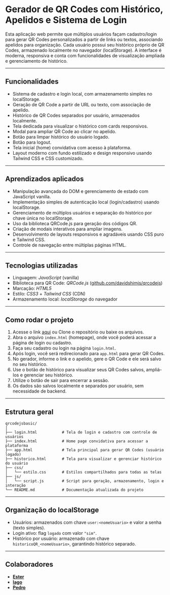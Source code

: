# Gerador de QR Codes com Histórico, Apelidos e Sistema de Login

Esta aplicação web permite que múltiplos usuários façam cadastro/login para gerar QR Codes personalizados a partir de links ou textos, associando apelidos para organização. Cada usuário possui seu histórico próprio de QR Codes, armazenado localmente no navegador (localStorage). A interface é moderna, responsiva e conta com funcionalidades de visualização ampliada e gerenciamento de histórico.

---

## Funcionalidades

* Sistema de cadastro e login local, com armazenamento simples no localStorage.
* Geração de QR Code a partir de URL ou texto, com associação de apelido.
* Histórico de QR Codes separados por usuário, armazenados localmente.
* Tela dedicada para visualizar o histórico com cards responsivos.
* Modal para ampliar QR Code ao clicar no apelido.
* Botão para limpar histórico do usuário logado.
* Botão para logout.
* Tela inicial (home) convidativa com acesso à plataforma.
* Layout moderno com fundo estilizado e design responsivo usando Tailwind CSS e CSS customizado.

---

## Aprendizados aplicados

* Manipulação avançada do DOM e gerenciamento de estado com JavaScript vanilla.
* Implementação simples de autenticação local (login/cadastro) usando localStorage.
* Gerenciamento de múltiplos usuários e separação do histórico por chave única no localStorage.
* Uso da biblioteca QRCode.js para geração dos códigos QR.
* Criação de modais interativos para ampliar imagens.
* Desenvolvimento de layouts responsivos e agradáveis usando CSS puro e Tailwind CSS.
* Controle de navegação entre múltiplas páginas HTML.

---

## Tecnologias utilizadas

* Linguagem: *JavaScript* (vanilla)
* Biblioteca para QR Code: *QRCode.js* ([github.com/davidshimjs/qrcodejs](https://github.com/davidshimjs/qrcodejs))
* Marcação: *HTML5*
* Estilo: *CSS3* + *Tailwind CSS* (CDN)
* Armazenamento local: *localStorage* do navegador

---

## Como rodar o projeto

1. Acesse o link [aqui](https://gvmzin.github.io/qrcodejsbasic/) ou Clone o repositório ou baixe os arquivos.
2. Abra o arquivo `index.html` (homepage), onde você poderá acessar a página de login ou cadastro.
3. Faça seu cadastro ou login na página `login.html`.
4. Após login, você será redirecionado para `app.html` para gerar QR Codes.
5. No gerador, informe o link e o apelido, gere o QR Code e ele será salvo no seu histórico.
6. Use o botão de histórico para visualizar seus QR Codes salvos, ampliá-los e gerenciar seu histórico.
7. Utilize o botão de sair para encerrar a sessão.
8. Os dados são salvos localmente e separados por usuário, sem necessidade de backend.

---

## Estrutura geral

```plaintext
qrcodejsbasic/
│
├── login.html           # Tela de login e cadastro com controle de usuários
├── index.html           # Home page convidativa para acessar a plataforma
├── app.html             # Tela principal para gerar QR Codes (usuário logado)
├── historico.html       # Tela para visualizar e gerenciar histórico do usuário
├── css/
│   └── estilo.css       # Estilos compartilhados para todas as telas
├── js/
│   └── script.js        # Script para geração, armazenamento, login e interação
└── README.md            # Documentação atualizada do projeto
```

---

## Organização do localStorage

* Usuários: armazenados com chave `user:<nomeUsuario>` e valor a senha (texto simples).
* Login ativo: flag `logado` com valor `"sim"`.
* Histórico por usuário: armazenado com chave `historicoQR_<nomeUsuario>`, garantindo histórico separado.

---

## Colaboradores

* **[Ester](https://github.com/esterxy)**
* **[Iago](https://github.com/IagoR7)**
* **[Pedro](https://github.com/Pedrinhodev1)**
